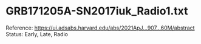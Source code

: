 # GRB171205A-SN2017iuk_Radio1.txt

Reference: https://ui.adsabs.harvard.edu/abs/2021ApJ...907...60M/abstract
Status: Early, Late, Radio